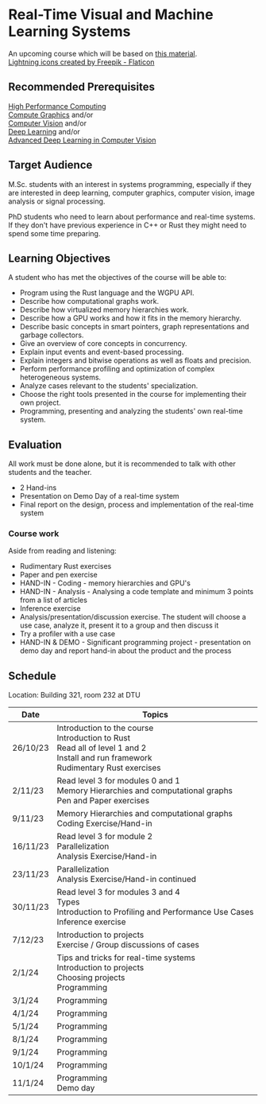 # Real-Time Visual and Machine Learning Systems

An upcoming course which will be based on [this material](https://absorensen.github.io/the-guide/).  
<a href="https://www.flaticon.com/free-icons/lightning" title="lightning icons">Lightning icons created by Freepik - Flaticon</a>

## Recommended Prerequisites
[High Performance Computing](https://kurser.dtu.dk/course/2023-2024/02614)  
[Compute Graphics](https://kurser.dtu.dk/course/02561) and/or  
[Computer Vision](https://kurser.dtu.dk/course/2023-2024/02504) and/or  
[Deep Learning](https://kurser.dtu.dk/course/02456) and/or  
[Advanced Deep Learning in Computer Vision](https://kurser.dtu.dk/course/2023-2024/02501)

## Target Audience

M.Sc. students with an interest in systems programming, especially if they are
interested in deep learning, computer graphics, computer vision, image analysis or signal processing.

PhD students who need to learn about performance and real-time systems. If they don't have previous
experience in C++ or Rust they might need to spend some time preparing.

## Learning Objectives

A student who has met the objectives of the course will be able to:

* Program using the Rust language and the WGPU API.
* Describe how computational graphs work.
* Describe how virtualized memory hierarchies work.
* Describe how a GPU works and how it fits in the memory hierarchy.
* Describe basic concepts in smart pointers, graph representations and garbage collectors.
* Give an overview of core concepts in concurrency.
* Explain input events and event-based processing.
* Explain integers and bitwise operations as well as floats and precision.
* Perform performance profiling and optimization of complex heterogeneous systems.
* Analyze cases relevant to the students' specialization.
* Choose the right tools presented in the course for implementing their own project.
* Programming, presenting and analyzing the students' own real-time system.

## Evaluation
All work must be done alone, but it is recommended to talk with other students and the teacher.

* 2 Hand-ins
* Presentation on Demo Day of a real-time system
* Final report on the design, process and implementation of the real-time system

### Course work
Aside from reading and listening:  

* Rudimentary Rust exercises
* Paper and pen exercise
* HAND-IN - Coding - memory hierarchies and GPU's
* HAND-IN - Analysis - Analysing a code template and minimum 3 points from a list of articles
* Inference exercise
* Analysis/presentation/discussion exercise. The student will choose a use case,
analyze it, present it to a group and then discuss it  
* Try a profiler with a use case
* HAND-IN & DEMO - Significant programming project - presentation on demo day
and report hand-in about the product and the process

## Schedule
Location: Building 321, room 232 at DTU

Date      | Topics
----------|-----------
26/10/23  | Introduction to the course <br> Introduction to Rust <br> Read all of level 1 and 2 <br> Install and run framework <br> Rudimentary Rust exercises
2/11/23 | Read level 3 for modules 0 and 1 <br> Memory Hierarchies and computational graphs <br> Pen and Paper exercises
9/11/23 | Memory Hierarchies and computational graphs <br> Coding Exercise/Hand-in
16/11/23 | Read level 3 for module 2 <br> Parallelization <br> Analysis Exercise/Hand-in
23/11/23 | Parallelization <br> Analysis Exercise/Hand-in continued
30/11/23 | Read level 3 for modules 3 and 4 <br> Types <br> Introduction to Profiling and Performance Use Cases <br> Inference exercise
7/12/23 | Introduction to projects <br> Exercise / Group discussions of cases
2/1/24 | Tips and tricks for real-time systems <br> Introduction to projects <br> Choosing projects <br> Programming  
3/1/24 | Programming
4/1/24 | Programming
5/1/24 | Programming  
8/1/24 | Programming  
9/1/24 | Programming  
10/1/24 | Programming  
11/1/24 | Programming <br> Demo day  
